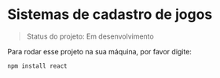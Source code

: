 # Sistemas de cadastro de jogos

> Status do projeto: Em desenvolvimento

Para rodar esse projeto na sua máquina, por favor digite: 
```
npm install react
```
